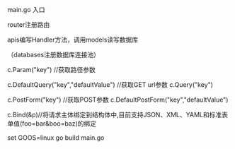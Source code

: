 main.go 入口

router注册路由

apis编写Handler方法，调用models读写数据库

（databases注册数据库连接池）

c.Param("key") //获取路径参数

c.DefaultQuery("key","defaultValue") //获取GET url参数
c.Query("key")

c.PostForm("key") //获取POST参数
c.DefaultPostForm("key","defaultValue")

c.Bind(&p)//将请求主体绑定到结构体中,目前支持JSON、XML、YAML和标准表单值(foo=bar&boo=baz)的绑定

set GOOS=linux
go build main.go